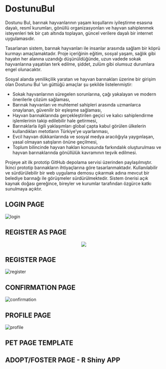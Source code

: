 # DostunuBul

Dostunu Bul, barınak hayvanlarının yaşam koşullarını iyileştirme esasına dayalı, resmî kurumları, gönüllü organizasyonları ve hayvan sahiplenmek isteyenleri tek bir çatı altında toplayan, güncel verilere dayalı bir internet uygulamasıdır.  

Tasarlanan sistem, barınak hayvanları ile insanlar arasında sağlam bir köprü kurmayı amaçlamaktadır. Proje içeriğinin eğitim, sosyal yaşam, sağlık gibi hayatın her alanına uzandığı düşünüldüğünde, uzun vadede sokak hayvanlarına yaşatılan terk edilme, şiddet, zulüm gibi olumsuz durumlara engel olunacaktır.  

Sosyal alanda yenilikçilik yaratan ve hayvan barınakları üzerine bir girişim olan Dostunu Bul ’un güttüğü amaçlar şu şekilde listelenmiştir:

-   Sokak hayvanlarının süregelen sorunlarına, çağı yakalayan ve modern önerilerle çözüm sağlaması,  
-   Barınak hayvanları ve muhtemel sahipleri arasında uzmanlarca onaylanan, güvenilir bir eşleşme sağlaması,
-   Hayvan barınaklarında gerçekleştirilen geçici ve kalıcı sahiplendirme işlemlerinin takip edilebilir hale getirmesi,
-   Barınaklarla ilgili yaklaşımları global çapta kabul görülen ülkelerin kullandıkları metotların Türkiye’ye uyarlanması,
-   Evcil hayvan dükkanlarında ve sosyal medya aracılığıyla yaygınlaşan, yasal olmayan satışların önüne geçilmesi,
-   Toplum bilincinde hayvan hakları konusunda farkındalık oluşturulması ve hayvan barınaklarında gönüllülük kavramının teşvik edilmesi.

Projeye ait ilk prototip GitHub depolama servisi üzerinden paylaşılmıştır. İkinci prototip barınakların ihtiyaçlarına göre tasarlanmaktadır. Kullanılabilir ve sürdürülebilir bir web uygulama demosu çıkarmak adına mevcut bir belediye barınağı ile görüşmeler sürdürülmektedir. Sistem önerisi açık kaynak doğası gereğince, bireyler ve kurumlar tarafından özgürce katkı sunulmaya açıktır.

## LOGIN PAGE

![login](https://user-images.githubusercontent.com/29989590/81607421-55842300-93dd-11ea-9192-4bb4b35deff7.png)

## REGISTER AS PAGE

<div style="text-align:center"><img src="![register-as](https://user-images.githubusercontent.com/29989590/82576702-a8ef3180-9b92-11ea-89fe-a3528c134ec3.gif)" /></div>

## REGISTER PAGE

![register](https://user-images.githubusercontent.com/29989590/81607573-90865680-93dd-11ea-84a6-76c3b51a12f1.png)

## CONFIRMATION PAGE

![confirmation](https://user-images.githubusercontent.com/29989590/81609683-fb855c80-93e0-11ea-8877-1fdd5b068f43.png)

## PROFILE PAGE

![profile](https://user-images.githubusercontent.com/29989590/82576295-5c0b5b00-9b92-11ea-89ca-7e3d3ac4f058.png)

## PET PAGE TEMPLATE


## ADOPT/FOSTER PAGE - R Shiny APP
